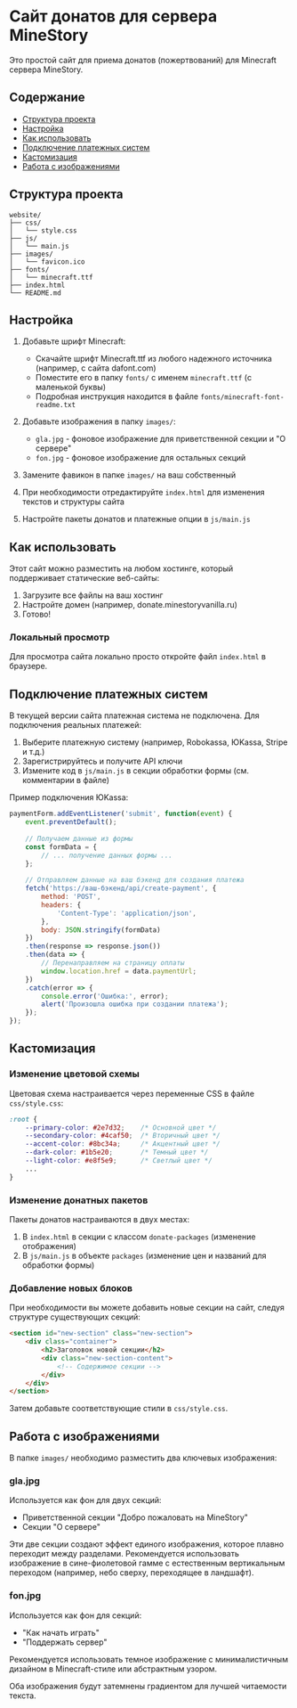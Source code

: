# Сайт донатов для сервера MineStory

Это простой сайт для приема донатов (пожертвований) для Minecraft сервера MineStory.

## Содержание

- [Структура проекта](#структура-проекта)
- [Настройка](#настройка)
- [Как использовать](#как-использовать)
- [Подключение платежных систем](#подключение-платежных-систем)
- [Кастомизация](#кастомизация)
- [Работа с изображениями](#работа-с-изображениями)

## Структура проекта

```
website/
├── css/
│   └── style.css
├── js/
│   └── main.js
├── images/
│   └── favicon.ico
├── fonts/
│   └── minecraft.ttf
├── index.html
└── README.md
```

## Настройка

1. Добавьте шрифт Minecraft:
   - Скачайте шрифт Minecraft.ttf из любого надежного источника (например, с сайта dafont.com)
   - Поместите его в папку `fonts/` с именем `minecraft.ttf` (с маленькой буквы)
   - Подробная инструкция находится в файле `fonts/minecraft-font-readme.txt`

2. Добавьте изображения в папку `images/`:
   - `gla.jpg` - фоновое изображение для приветственной секции и "О сервере"
   - `fon.jpg` - фоновое изображение для остальных секций

3. Замените фавикон в папке `images/` на ваш собственный

4. При необходимости отредактируйте `index.html` для изменения текстов и структуры сайта

5. Настройте пакеты донатов и платежные опции в `js/main.js`

## Как использовать

Этот сайт можно разместить на любом хостинге, который поддерживает статические веб-сайты:

1. Загрузите все файлы на ваш хостинг
2. Настройте домен (например, donate.minestoryvanilla.ru)
3. Готово!

### Локальный просмотр

Для просмотра сайта локально просто откройте файл `index.html` в браузере.

## Подключение платежных систем

В текущей версии сайта платежная система не подключена. Для подключения реальных платежей:

1. Выберите платежную систему (например, Robokassa, ЮKassa, Stripe и т.д.)
2. Зарегистрируйтесь и получите API ключи
3. Измените код в `js/main.js` в секции обработки формы (см. комментарии в файле)

Пример подключения ЮKassa:

```javascript
paymentForm.addEventListener('submit', function(event) {
    event.preventDefault();
    
    // Получаем данные из формы
    const formData = {
        // ... получение данных формы ...
    };
    
    // Отправляем данные на ваш бэкенд для создания платежа
    fetch('https://ваш-бэкенд/api/create-payment', {
        method: 'POST',
        headers: {
            'Content-Type': 'application/json',
        },
        body: JSON.stringify(formData)
    })
    .then(response => response.json())
    .then(data => {
        // Перенаправляем на страницу оплаты
        window.location.href = data.paymentUrl;
    })
    .catch(error => {
        console.error('Ошибка:', error);
        alert('Произошла ошибка при создании платежа');
    });
});
```

## Кастомизация

### Изменение цветовой схемы

Цветовая схема настраивается через переменные CSS в файле `css/style.css`:

```css
:root {
    --primary-color: #2e7d32;    /* Основной цвет */
    --secondary-color: #4caf50;  /* Вторичный цвет */
    --accent-color: #8bc34a;     /* Акцентный цвет */
    --dark-color: #1b5e20;       /* Темный цвет */
    --light-color: #e8f5e9;      /* Светлый цвет */
    ...
}
```

### Изменение донатных пакетов

Пакеты донатов настраиваются в двух местах:

1. В `index.html` в секции с классом `donate-packages` (изменение отображения)
2. В `js/main.js` в объекте `packages` (изменение цен и названий для обработки формы)

### Добавление новых блоков

При необходимости вы можете добавить новые секции на сайт, следуя структуре существующих секций:

```html
<section id="new-section" class="new-section">
    <div class="container">
        <h2>Заголовок новой секции</h2>
        <div class="new-section-content">
            <!-- Содержимое секции -->
        </div>
    </div>
</section>
```

Затем добавьте соответствующие стили в `css/style.css`.

## Работа с изображениями

В папке `images/` необходимо разместить два ключевых изображения:

### gla.jpg
Используется как фон для двух секций:
- Приветственной секции "Добро пожаловать на MineStory"
- Секции "О сервере"

Эти две секции создают эффект единого изображения, которое плавно переходит между разделами. Рекомендуется использовать изображение в сине-фиолетовой гамме с естественным вертикальным переходом (например, небо сверху, переходящее в ландшафт).

### fon.jpg
Используется как фон для секций:
- "Как начать играть"
- "Поддержать сервер"

Рекомендуется использовать темное изображение с минималистичным дизайном в Minecraft-стиле или абстрактным узором.

Оба изображения будут затемнены градиентом для лучшей читаемости текста. 